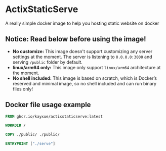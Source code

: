 # ActixStaticServe
A really simple docker image to help you hosting static website on docker
## Notice: Read below before using the image!
* **No customize:** This image doesn't support customizing any server settings at the moment. The server is listening to `0.0.0.0:3000` and serving `/public` folder by default.
* **linux/arm64 only:** This image only support `linux/arm64` architecture at the moment.
* **No shell included:** This image is based on scratch, which is Docker’s reserved and minimal image, so no shell included and can run binary files only!
## Docker file usage example
```dockerfile
FROM ghcr.io/kayxue/actixstaticserve:latest

WORKDIR /

COPY ./public/ ./public/

ENTRYPOINT ["./serve"]
```
